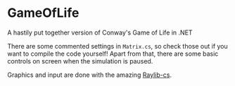 # GameOfLife
A hastily put together version of Conway's Game of Life in .NET

There are some commented settings in `Matrix.cs`, so check those out if you want to compile the code yourself! Apart from that, there are some basic controls on screen when the simulation is paused.

Graphics and input are done with the amazing [Raylib-cs](https://github.com/ChrisDill/Raylib-cs).